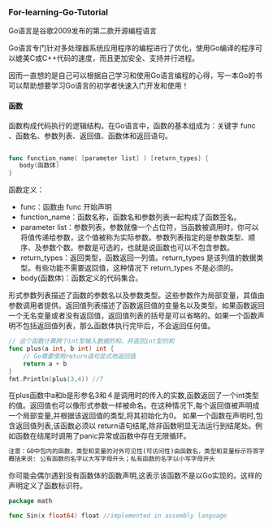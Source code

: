 ### For-learning-Go-Tutorial

Go语言是谷歌2009发布的第二款开源编程语言

Go语言专门针对多处理器系统应用程序的编程进行了优化，使用Go编译的程序可以媲美C或C++代码的速度，而且更加安全、支持并行进程。

因而一直想的是自己可以根据自己学习和使用Go语言编程的心得，写一本Go的书可以帮助想要学习Go语言的初学者快速入门开发和使用！


#### 函数

函数构成代码执行的逻辑结构。在Go语言中，函数的基本组成为：关键字 func 、函数名、参数列表、返回值、函数体和返回语句。
```go

func function_name( [parameter list] ) [return_types] {
   body(函数体)
}
```
函数定义：
* func：函数由 func 开始声明
* function_name：函数名称，函数名和参数列表一起构成了函数签名。
* parameter list：参数列表，参数就像一个占位符，当函数被调用时，你可以将值传递给参数，这个值被称为实际参数。参数列表指定的是参数类型、顺序、及参数个数。参数是可选的，也就是说函数也可以不包含参数。
* return_types：返回类型，函数返回一列值。return_types 是该列值的数据类型。有些功能不需要返回值，这种情况下 return_types 不是必须的。
* body(函数体)：函数定义的代码集合。

形式参数列表描述了函数的参数名以及参数类型。这些参数作为局部变量，其值由参数调用者提供。返回值列表描述了函数返回值的变量名以及类型。如果函数返回一个无名变量或者没有返回值，返回值列表的括号是可以省略的。如果一个函数声明不包括返回值列表，那么函数体执行完毕后，不会返回任何值。

```go
// 这个函数计算两个int型输入数据的和，并返回int型的和
func plus(a int, b int) int {
	// Go需要使用return语句显式地返回值
	return a + b
}
fmt.Println(plus(3,4)) //7
```
在plus函数中a和b是形参名3和４是调用时的传入的实数,函数返回了一个int类型的值。返回值也可以像形式参数一样被命名。在这种情况下,每个返回值被声明成一个局部变量,并根据该返回值的类型,将其初始化为0。 如果一个函数在声明时,包含返回值列表,该函数必须以 return语句结尾,除非函数明显无法运行到结尾处。例如函数在结尾时调用了panic异常或函数中存在无限循环。


```markdown
注意：GO中包内的函数，类型和变量的对外可见性(可访问性)由函数名，类型和变量标示符首字母决定，大写对外可见，小写对外不可见
概括来说: 公有函数的名字以大写字母开头；私有函数的名字以小写字母开头
```

你可能会偶尔遇到没有函数体的函数声明,这表示该函数不是以Go实现的。这样的声明定义了函数标识符。


```go
package math

func Sin(x float64) float //implemented in assembly language
```
